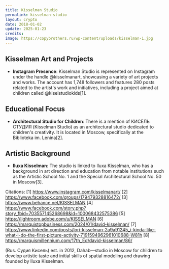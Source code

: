 ```yaml
---
title: Kisselman Studio
permalink: kisselman-studio
layout: crypto
date: 2018-01-02
update: 2025-01-23
credits:
image: https://copybrothers.ru/wp-content/uploads/kisselman-1.jpg
---
```


## Kisselman Art and Projects
- **Instagram Presence**: Kisselman Studio is represented on Instagram under the handle @kisselmanart, showcasing a variety of art projects and works. The account has 1,748 followers and features 280 posts related to the artist's work and initiatives, including a project aimed at children called @kiselstudiokids[1].

## Educational Focus
- **Architectural Studio for Children**: There is a mention of КИСЕЛЬ СТУДИЯ (Kisselman Studio) as an architectural studio dedicated to children's creativity. It is located in Moscow, specifically at the Biblioteka im. Lenina[2].

## Artistic Background
- **Iluxa Kisselman**: The studio is linked to Iluxa Kisselman, who has a background in art direction and education from notable institutions such as the Artistic School No. 1 and the Special Architectural School No. 50 in Moscow[3].


Citations:
[1] https://www.instagram.com/kisselmanart/
[2] https://www.facebook.com/groups/179479328816472/
[3] https://www.behance.net/KISSELMAN
[4] https://www.facebook.com/story.php?story_fbid=703557145268698&id=100068432575386
[5] https://lightroom.adobe.com/u/KISSELMAN
[6] https://marquistopbusiness.com/2024/01/david-kisselman/
[7] https://www.linkedin.com/posts/lori-kisselman-2a9a91245_i-kinda-like-what-i-do-the-first-picture-activity-7191594962961010688-W81h
[8] https://marquismillennium.com/17th_Ed/david-kisselman/86/

(Rus. Судия Кисель) est. in 2012, Dahab—studio in Moscow for children to develop artistic taste and initial skills of spatial modeling and drawing founded by Iluxa Kisselman.
